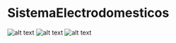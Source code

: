 # SistemaElectrodomesticos
![alt text](http://url/to/img.png)
![alt text](http://url/to/img.png)
![alt text](http://url/to/img.png)